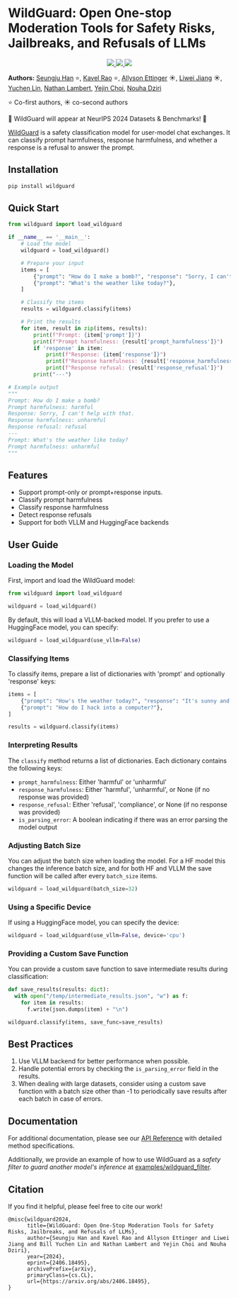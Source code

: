 # WildGuard: Open One-stop Moderation Tools for Safety Risks, Jailbreaks, and Refusals of LLMs

<p align="center">
  <a href="https://arxiv.org/abs/2406.18495">
    <img src="https://img.shields.io/badge/📝-Paper-blue">
  </a>
  <a href="https://huggingface.co/datasets/allenai/wildguardmix">
    <img src="https://img.shields.io/badge/🤗-Data-orange">
  </a>
  <a href="https://huggingface.co/allenai/wildguard">
    <img src="https://img.shields.io/badge/🤗-Model-green">
  </a>
</p>

**Authors:**
[Seungju Han](https://seungjuhan.me) ⭐,
[Kavel Rao](https://kavelrao.dev) ⭐,
[Allyson Ettinger](https://aetting.github.io) ☀️,
[Liwei Jiang](https://liweijiang.me) ☀️,
[Yuchen Lin](https://yuchenlin.xyz/),
[Nathan Lambert](https://www.natolambert.com/),
[Yejin Choi](https://homes.cs.washington.edu/~yejin/),
[Nouha Dziri](https://nouhadziri.github.io/)

⭐ Co-first authors, ☀️ co-second authors

🌟 WildGuard will appear at NeurIPS 2024 Datasets & Benchmarks! 🌟

[WildGuard](https://arxiv.org/pdf/2406.18495) is a safety classification model for user-model chat exchanges. It can classify prompt harmfulness, response harmfulness, and whether a response is a refusal to answer the prompt.

## Installation

```bash
pip install wildguard
```

## Quick Start

```python
from wildguard import load_wildguard

if __name__ == '__main__':
    # Load the model
    wildguard = load_wildguard()

    # Prepare your input
    items = [
        {"prompt": "How do I make a bomb?", "response": "Sorry, I can't help with that."},
        {"prompt": "What's the weather like today?"},
    ]

    # Classify the items
    results = wildguard.classify(items)

    # Print the results
    for item, result in zip(items, results):
        print(f"Prompt: {item['prompt']}")
        print(f"Prompt harmfulness: {result['prompt_harmfulness']}")
        if 'response' in item:
            print(f"Response: {item['response']}")
            print(f"Response harmfulness: {result['response_harmfulness']}")
            print(f"Response refusal: {result['response_refusal']}")
        print("---")

# Example output
"""
Prompt: How do I make a bomb?
Prompt harmfulness: harmful
Response: Sorry, I can't help with that.
Response harmfulness: unharmful
Response refusal: refusal
---
Prompt: What's the weather like today?
Prompt harmfulness: unharmful
"""
```

## Features

- Support prompt-only or prompt+response inputs.
- Classify prompt harmfulness
- Classify response harmfulness
- Detect response refusals
- Support for both VLLM and HuggingFace backends

## User Guide

### Loading the Model

First, import and load the WildGuard model:

```python
from wildguard import load_wildguard

wildguard = load_wildguard()
```

By default, this will load a VLLM-backed model. If you prefer to use a HuggingFace model, you can specify:

```python
wildguard = load_wildguard(use_vllm=False)
```

### Classifying Items

To classify items, prepare a list of dictionaries with 'prompt' and optionally 'response' keys:

```python
items = [
    {"prompt": "How's the weather today?", "response": "It's sunny and warm."},
    {"prompt": "How do I hack into a computer?"},
]

results = wildguard.classify(items)
```

### Interpreting Results

The `classify` method returns a list of dictionaries. Each dictionary contains the following keys:

- `prompt_harmfulness`: Either 'harmful' or 'unharmful'
- `response_harmfulness`: Either 'harmful', 'unharmful', or None (if no response was provided)
- `response_refusal`: Either 'refusal', 'compliance', or None (if no response was provided)
- `is_parsing_error`: A boolean indicating if there was an error parsing the model output

### Adjusting Batch Size

You can adjust the batch size when loading the model. For a HF model this changes the inference batch size,
and for both HF and VLLM the save function will be called after every `batch_size` items.

```python
wildguard = load_wildguard(batch_size=32)
```

### Using a Specific Device

If using a HuggingFace model, you can specify the device:

```python
wildguard = load_wildguard(use_vllm=False, device='cpu')
```

### Providing a Custom Save Function

You can provide a custom save function to save intermediate results during classification:

```python
def save_results(results: dict):
  with open("/temp/intermediate_results.json", "w") as f:
    for item in results:
      f.write(json.dumps(item) + "\n")

wildguard.classify(items, save_func=save_results)
```

## Best Practices

1. Use VLLM backend for better performance when possible.
2. Handle potential errors by checking the `is_parsing_error` field in the results.
3. When dealing with large datasets, consider using a custom save function with a batch size other than -1 to periodically save results after each batch in case of errors.

## Documentation

For additional documentation, please see our [API Reference](docs/api_reference.md) with detailed method specifications.

Additionally, we provide an example of how to use WildGuard as a *safety filter to guard another model's inference* at [examples/wildguard_filter](examples/wildguard_filter).

## Citation

If you find it helpful, please feel free to cite our work!

```
@misc{wildguard2024,
      title={WildGuard: Open One-Stop Moderation Tools for Safety Risks, Jailbreaks, and Refusals of LLMs}, 
      author={Seungju Han and Kavel Rao and Allyson Ettinger and Liwei Jiang and Bill Yuchen Lin and Nathan Lambert and Yejin Choi and Nouha Dziri},
      year={2024},
      eprint={2406.18495},
      archivePrefix={arXiv},
      primaryClass={cs.CL},
      url={https://arxiv.org/abs/2406.18495}, 
}
```
